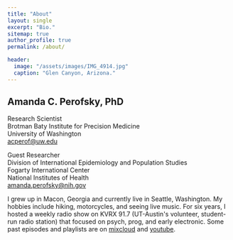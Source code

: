 ```yaml
---
title: "About"
layout: single
excerpt: "Bio."
sitemap: true
author_profile: true
permalink: /about/

header:
  image: "/assets/images/IMG_4914.jpg"
  caption: "Glen Canyon, Arizona."
---
```


## Amanda C. Perofsky, PhD
Research Scientist <br>
Brotman Baty Institute for Precision Medicine <br>
University of Washington <br>
<acperof@uw.edu>

Guest Researcher <br>
Division of International Epidemiology and Population Studies <br>
Fogarty International Center <br>
National Institutes of Health <br>
<amanda.perofsky@nih.gov>

I grew up in Macon, Georgia and currently live in Seattle, Washington. My hobbies include hiking, motorcycles, and seeing live music. For six years, I hosted a weekly radio show on KVRX 91.7 (UT-Austin's volunteer, student-run radio station) that focused on psych, prog, and early electronic. Some past episodes and playlists are on [mixcloud](https://www.mixcloud.com/amanda-perofsky/) and [youtube](https://www.youtube.com/channel/UCEroWMrtC54xit3wEkDLkuw).